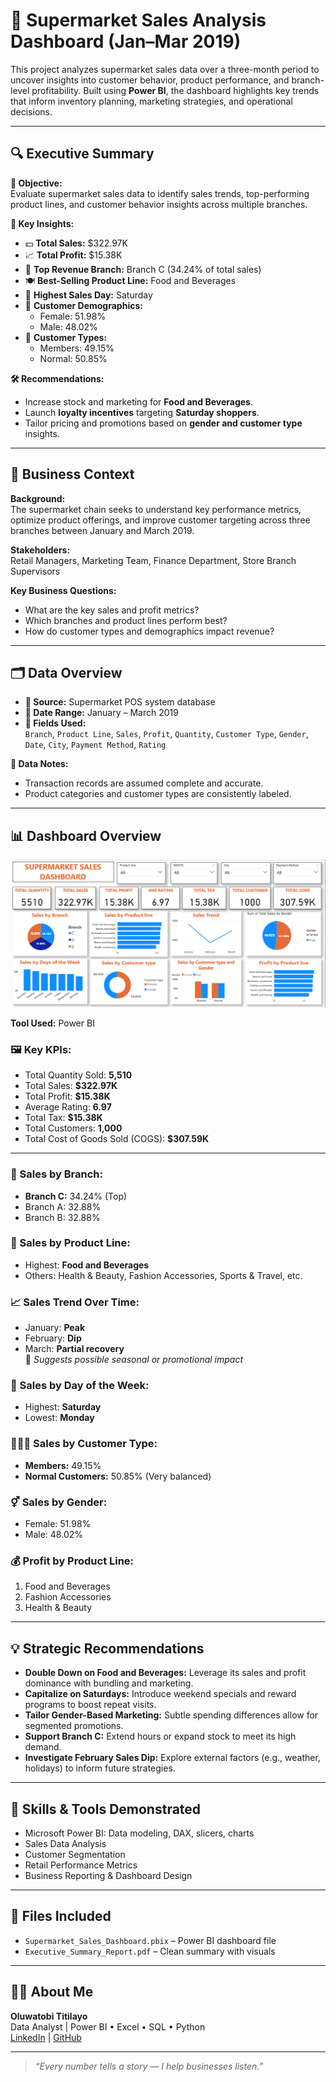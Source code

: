 # 🛒 Supermarket Sales Analysis Dashboard (Jan–Mar 2019)

This project analyzes supermarket sales data over a three-month period to uncover insights into customer behavior, product performance, and branch-level profitability. Built using **Power BI**, the dashboard highlights key trends that inform inventory planning, marketing strategies, and operational decisions.

---

## 🔍 Executive Summary

**🎯 Objective:**  
Evaluate supermarket sales data to identify sales trends, top-performing product lines, and customer behavior insights across multiple branches.

**📌 Key Insights:**
- 💵 **Total Sales:** $322.97K  
- 📈 **Total Profit:** $15.38K  
- 🏪 **Top Revenue Branch:** Branch C (34.24% of total sales)  
- 🍽️ **Best-Selling Product Line:** Food and Beverages  
- 📅 **Highest Sales Day:** Saturday  
- 👥 **Customer Demographics:**  
  - Female: 51.98%  
  - Male: 48.02%  
- 🔑 **Customer Types:**  
  - Members: 49.15%  
  - Normal: 50.85%

**🛠 Recommendations:**
- Increase stock and marketing for **Food and Beverages**.
- Launch **loyalty incentives** targeting **Saturday shoppers**.
- Tailor pricing and promotions based on **gender and customer type** insights.

---

## 🧭 Business Context

**Background:**  
The supermarket chain seeks to understand key performance metrics, optimize product offerings, and improve customer targeting across three branches between January and March 2019.

**Stakeholders:**  
Retail Managers, Marketing Team, Finance Department, Store Branch Supervisors

**Key Business Questions:**
- What are the key sales and profit metrics?
- Which branches and product lines perform best?
- How do customer types and demographics impact revenue?

---

## 🗂️ Data Overview

- **📁 Source:** Supermarket POS system database  
- **📅 Date Range:** January – March 2019  
- **🔢 Fields Used:**  
  `Branch`, `Product Line`, `Sales`, `Profit`, `Quantity`, `Customer Type`, `Gender`, `Date`, `City`, `Payment Method`, `Rating`  

**📌 Data Notes:**
- Transaction records are assumed complete and accurate.
- Product categories and customer types are consistently labeled.

---

## 📊 Dashboard Overview
![Dashboard Overview](supermarket-sales-dashboard.png)

**Tool Used:** Power BI

### 🖼️ Key KPIs:
- Total Quantity Sold: **5,510**
- Total Sales: **$322.97K**
- Total Profit: **$15.38K**
- Average Rating: **6.97**
- Total Tax: **$15.38K**
- Total Customers: **1,000**
- Total Cost of Goods Sold (COGS): **$307.59K**

---

### 📍 Sales by Branch:
- **Branch C:** 34.24% (Top)
- Branch A: 32.88%
- Branch B: 32.88%

### 🍱 Sales by Product Line:
- Highest: **Food and Beverages**
- Others: Health & Beauty, Fashion Accessories, Sports & Travel, etc.

### 📈 Sales Trend Over Time:
- January: **Peak**
- February: **Dip**
- March: **Partial recovery**  
📝 *Suggests possible seasonal or promotional impact*

### 📆 Sales by Day of the Week:
- Highest: **Saturday**
- Lowest: **Monday**

### 🧑‍🤝‍🧑 Sales by Customer Type:
- **Members:** 49.15%
- **Normal Customers:** 50.85% (Very balanced)

### ⚥ Sales by Gender:
- Female: 51.98%
- Male: 48.02%

### 💰 Profit by Product Line:
1. Food and Beverages  
2. Fashion Accessories  
3. Health & Beauty  

---

## 💡 Strategic Recommendations

- **Double Down on Food and Beverages:** Leverage its sales and profit dominance with bundling and marketing.
- **Capitalize on Saturdays:** Introduce weekend specials and reward programs to boost repeat visits.
- **Tailor Gender-Based Marketing:** Subtle spending differences allow for segmented promotions.
- **Support Branch C:** Extend hours or expand stock to meet its high demand.
- **Investigate February Sales Dip:** Explore external factors (e.g., weather, holidays) to inform future strategies.

---

## 🧠 Skills & Tools Demonstrated

- Microsoft Power BI: Data modeling, DAX, slicers, charts
- Sales Data Analysis
- Customer Segmentation
- Retail Performance Metrics
- Business Reporting & Dashboard Design

---

## 📁 Files Included

- `Supermarket_Sales_Dashboard.pbix` – Power BI dashboard file  
- `Executive_Summary_Report.pdf` – Clean summary with visuals  

---

## 🙋‍♂️ About Me

**Oluwatobi Titilayo**  
Data Analyst | Power BI • Excel • SQL • Python  
[LinkedIn](https://www.linkedin.com/in/titilayo-oluwatobi/) | [GitHub](https://github.com/Oluwatobi-Data)

---

> _“Every number tells a story — I help businesses listen.”_

